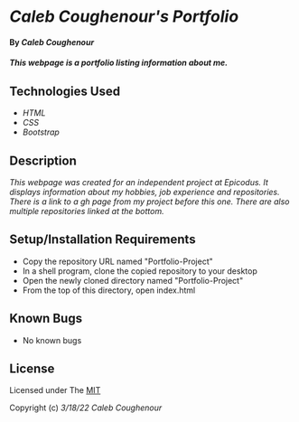 # _Caleb Coughenour's Portfolio_

#### By _**Caleb Coughenour**_

#### _This webpage is a portfolio listing information about me._

## Technologies Used

* _HTML_
* _CSS_
* _Bootstrap_

## Description

_This webpage was created for an independent project at Epicodus. It displays information about my hobbies, job experience and repositories. There is a link to a gh page from my project before this one. There are also multiple repositories linked at the bottom._

## Setup/Installation Requirements

* Copy the repository URL named "Portfolio-Project"
* In a shell program, clone the copied repository to your desktop
* Open the newly cloned directory named "Portfolio-Project"
* From the top of this directory, open index.html

## Known Bugs

* No known bugs

## License

Licensed under The [MIT](LICENSE)

Copyright (c) _3/18/22_ _Caleb Coughenour_

